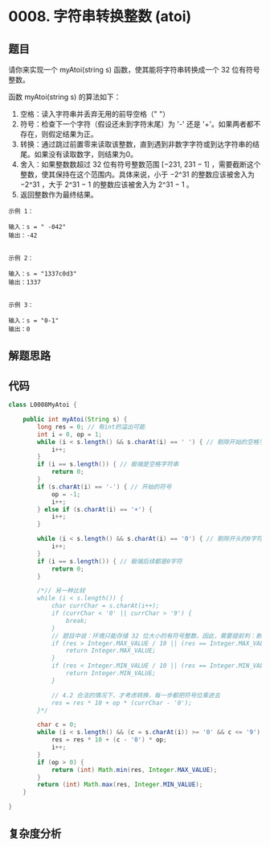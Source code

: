 # 0008. 字符串转换整数 (atoi)

## 题目
请你来实现一个 myAtoi(string s) 函数，使其能将字符串转换成一个 32 位有符号整数。

函数 myAtoi(string s) 的算法如下：

1. 空格：读入字符串并丢弃无用的前导空格（" "）
2. 符号：检查下一个字符（假设还未到字符末尾）为 '-' 还是 '+'。如果两者都不存在，则假定结果为正。
3. 转换：通过跳过前置零来读取该整数，直到遇到非数字字符或到达字符串的结尾。如果没有读取数字，则结果为0。
4. 舍入：如果整数数超过 32 位有符号整数范围 [−231,  231 − 1] ，需要截断这个整数，使其保持在这个范围内。具体来说，小于 −2^31 的整数应该被舍入为 −2^31 ，大于 2^31 − 1 的整数应该被舍入为 2^31 − 1 。
5. 返回整数作为最终结果。


```
示例 1：

输入：s = " -042"
输出：-42


示例 2：

输入：s = "1337c0d3"
输出：1337


示例 3：

输入：s = "0-1"
输出：0

```

## 解题思路



## 代码
```java
class L0008MyAtoi {

    public int myAtoi(String s) {
        long res = 0; // 有int的溢出可能
        int i = 0, op = 1;
        while (i < s.length() && s.charAt(i) == ' ') { // 剔除开始的空格字符
            i++;
        }
        if (i == s.length()) { // 极端是空格字符串
            return 0;
        }
        if (s.charAt(i) == '-') { // 开始的符号
            op = -1;
            i++;
        } else if (s.charAt(i) == '+') {
            i++;
        }

        while (i < s.length() && s.charAt(i) == '0') { // 剔除开头的0字符
            i++;
        }
        if (i == s.length()) { // 极端后续都是0字符
            return 0;
        }

        /*// 另一种比较
        while (i < s.length()) {
            char currChar = s.charAt(i++);
            if (currChar < '0' || currChar > '9') {
                break;
            }
            // 题目中说：环境只能存储 32 位大小的有符号整数，因此，需要提前判：断乘以 10 以后是否越界
            if (res > Integer.MAX_VALUE / 10 || (res == Integer.MAX_VALUE / 10 && (currChar - '0') > Integer.MAX_VALUE % 10)) {
                return Integer.MAX_VALUE;
            }
            if (res < Integer.MIN_VALUE / 10 || (res == Integer.MIN_VALUE / 10 && (currChar - '0') > -(Integer.MIN_VALUE % 10))) {
                return Integer.MIN_VALUE;
            }

            // 4.2 合法的情况下，才考虑转换，每一步都把符号位乘进去
            res = res * 10 + op * (currChar - '0');
        }*/

        char c = 0;
        while (i < s.length() && (c = s.charAt(i)) >= '0' && c <= '9') {
            res = res * 10 + (c - '0') * op;
            i++;
        }
        if (op > 0) {
            return (int) Math.min(res, Integer.MAX_VALUE);
        }
        return (int) Math.max(res, Integer.MIN_VALUE);
    }

}
```

## 复杂度分析

